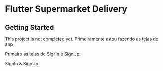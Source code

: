 # Flutter Supermarket Delivery

## Getting Started

This project is not completed yet. Primeiramente estou fazendo as telas do app

Primeiro as telas de SignIn e SignUp:

SignIn & SignUp

